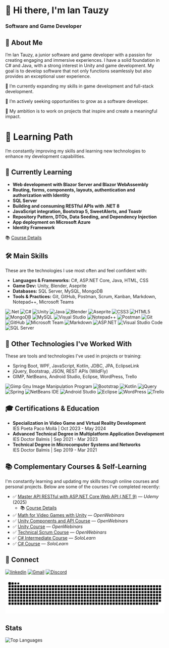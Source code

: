 # 👋 Hi there, I'm Ian Tauzy 
### Software and Game Developer

## :bust_in_silhouette: About Me
I’m Ian Tauzy, a junior software and game developer with a passion for creating engaging and immersive experiences. I have a solid foundation in C# and Java, with a strong interest in Unity and game development. My goal is to develop software that not only functions seamlessly but also provides an exceptional user experience.

🌱 I’m currently expanding my skills in game development and full-stack development.

💼 I’m actively seeking opportunities to grow as a software developer.

🎯 My ambition is to work on projects that inspire and create a meaningful impact.

# 🚀 Learning Path

I’m constantly improving my skills and learning new technologies to enhance my development capabilities.

## 📖 Currently Learning

- **Web development with Blazor Server and Blazor WebAssembly**  
- **Routing, forms, components, layouts, authentication and authorization with Identity**  
- **SQL Server**  
- **Building and consuming RESTful APIs with .NET 8**  
- **JavaScript integration, Bootstrap 5, SweetAlerts, and Toastr**  
- **Repository Pattern, DTOs, Data Seeding, and Dependency Injection**  
- **App deployment on Microsoft Azure**  
- **Identity Framework**  

📚 [Course Details](https://www.udemy.com/course/master-blazor/?couponCode=KEEPLEARNING)


## 🛠️ Main Skills
These are the technologies I use most often and feel confident with:

- **Languages & Frameworks:** C#, ASP.NET Core, Java, HTML, CSS  
- **Game Dev:** Unity, Blender, Aseprite  
- **Databases:** SQL Server, MySQL, MongoDB  
- **Tools & Practices:** Git, GitHub, Postman, Scrum, Kanban, Markdown, Notepad++, Microsoft Teams

![.Net](https://img.shields.io/badge/.NET-5C2D91?style=for-the-badge&logo=.net&logoColor=white) 
![C#](https://img.shields.io/badge/c%23-%23239120.svg?style=for-the-badge&logo=csharp&logoColor=white) 
![Unity](https://img.shields.io/badge/unity-%23000000.svg?style=for-the-badge&logo=unity&logoColor=white) 
![Java](https://img.shields.io/badge/java-%23ED8B00.svg?style=for-the-badge&logo=openjdk&logoColor=white) 
![Blender](https://img.shields.io/badge/blender-%23F5792A.svg?style=for-the-badge&logo=blender&logoColor=white) 
![Aseprite](https://img.shields.io/badge/Aseprite-FFFFFF?style=for-the-badge&logo=Aseprite&logoColor=#7D929E) 
![CSS3](https://img.shields.io/badge/css3-%231572B6.svg?style=for-the-badge&logo=css3&logoColor=white) 
![HTML5](https://img.shields.io/badge/html5-%23E34F26.svg?style=for-the-badge&logo=html5&logoColor=white) 
![MongoDB](https://img.shields.io/badge/MongoDB-%234ea94b.svg?style=for-the-badge&logo=mongodb&logoColor=white) 
![MySQL](https://img.shields.io/badge/mysql-4479A1.svg?style=for-the-badge&logo=mysql&logoColor=white) 
![Visual Studio](https://img.shields.io/badge/Visual%20Studio-5C2D91.svg?style=for-the-badge&logo=visual-studio&logoColor=white) 
![Notepad++](https://img.shields.io/badge/Notepad++-90E59A.svg?style=for-the-badge&logo=notepad%2b%2b&logoColor=black) 
![Postman](https://img.shields.io/badge/Postman-FF6C37?style=for-the-badge&logo=postman&logoColor=white) 
![Git](https://img.shields.io/badge/git-%23F05033.svg?style=for-the-badge&logo=git&logoColor=white) 
![GitHub](https://img.shields.io/badge/github-%23121011.svg?style=for-the-badge&logo=github&logoColor=white) 
![Microsoft Team](https://img.shields.io/badge/Microsoft_Teams-6264A7?style=for-the-badge&logo=microsoft-teams&logoColor=white)
![Markdown](https://img.shields.io/badge/markdown-%23000000.svg?style=for-the-badge&logo=markdown&logoColor=white) 
![ASP.NET](https://img.shields.io/badge/ASP.NET-512BD4?style=for-the-badge&logo=dotnet&logoColor=white)
![Visual Studio Code](https://img.shields.io/badge/Visual%20Studio%20Code-0078d7.svg?style=for-the-badge&logo=visual-studio-code&logoColor=white) 
![SQL Server](https://img.shields.io/badge/SQL_Server-CC2927?style=for-the-badge&logo=microsoft&logoColor=white)



## 🔧 Other Technologies I've Worked With

These are tools and technologies I've used in projects or training:

- Spring Boot, WPF, JavaScript, Kotlin, JDBC, JPA, EclipseLink  
- jQuery, Bootstrap, JSON, REST APIs (WildFly)  
- GIMP, NetBeans, Android Studio, Eclipse, WordPress, Trello

![Gimp Gnu Image Manipulation Program](https://img.shields.io/badge/Gimp-657D8B?style=for-the-badge&logo=gimp&logoColor=FFFFFF) 
![Bootstrap](https://img.shields.io/badge/bootstrap-%238511FA.svg?style=for-the-badge&logo=bootstrap&logoColor=white) 
![Kotlin](https://img.shields.io/badge/kotlin-%237F52FF.svg?style=for-the-badge&logo=kotlin&logoColor=white) 
![jQuery](https://img.shields.io/badge/jquery-%230769AD.svg?style=for-the-badge&logo=jquery&logoColor=white) 
![Spring](https://img.shields.io/badge/spring-%236DB33F.svg?style=for-the-badge&logo=spring&logoColor=white)
![NetBeans IDE](https://img.shields.io/badge/NetBeansIDE-1B6AC6.svg?style=for-the-badge&logo=apache-netbeans-ide&logoColor=white) 
![Android Studio](https://img.shields.io/badge/android%20studio-346ac1?style=for-the-badge&logo=android%20studio&logoColor=white) 
![Eclipse](https://img.shields.io/badge/Eclipse-FE7A16.svg?style=for-the-badge&logo=Eclipse&logoColor=white) 
![WordPress](https://img.shields.io/badge/WordPress-%23117AC9.svg?style=for-the-badge&logo=WordPress&logoColor=white) 
![Trello](https://img.shields.io/badge/Trello-%23026AA7.svg?style=for-the-badge&logo=Trello&logoColor=white) 


## 🎓 Certifications & Education
- **Specialization in Video Game and Virtual Reality Development**  
  IES Poeta Paco Mollà | Oct 2023 - May 2024
- **Advanced Technical Degree in Multiplatform Application Development**  
  IES Doctor Balmis | Sep 2021 - Mar 2023
- **Technical Degree in Microcomputer Systems and Networks**  
  IES Doctor Balmis | Sep 2019 - Mar 2021

## 📚 Complementary Courses & Self-Learning

I'm constantly learning and updating my skills through online courses and personal projects. Below are some of the courses I've completed recently:

- ✅ [Master API RESTful with ASP.NET Core Web API (.NET 9)](Certificates/master-api-restful-aspnet-core-web-api.pdf) — *Udemy* (2025)
    - 📚 [Course Details](https://www.udemy.com/course/master-api-restful-aspnet-core/?couponCode=ST13MT80425G2)
- ✅ [Math for Video Games with Unity](Certificates/curso-matematicas-videojuegos-unity.pdf) — *OpenWebinars*
- ✅ [Unity Components and API Course](Certificates/curso-de-componentes-y-api-de-unity.pdf) — *OpenWebinars*
- ✅ [Unity Course](Certificates/curso-unity.pdf) — *OpenWebinars*
- ✅ [Technical Scrum Course](Certificates/curso-scrum-tecnico.pdf) — *OpenWebinars*
- ✅ [C# Intermediate Course](Certificates/curso-csharp-intermediate-sololearn.pdf) — *SoloLearn*
- ✅ [C# Course](Certificates/curso-csharp-sololearn.pdf) — *SoloLearn*

## 📩 Connect
[![linkedin](https://img.shields.io/badge/linkedin-0A66C2?style=for-the-badge&logo=linkedin&logoColor=white)](https://www.linkedin.com/in/iantauzy)
[![Gmail](https://img.shields.io/badge/Gmail-D14836?style=for-the-badge&logo=gmail&logoColor=white)](mailto:iangamedesigner@gmail.com) 
[![Discord](https://img.shields.io/badge/Discord-%235865F2.svg?style=for-the-badge&logo=discord&logoColor=white)](https://discord.com/users/624684171066867714)


<picture>
  <source media="(prefers-color-scheme: dark)" srcset="https://raw.githubusercontent.com/platane/snk/output/github-contribution-grid-snake-dark.svg"/>
  <source media="(prefers-color-scheme: light)" srcset="https://raw.githubusercontent.com/platane/snk/output/github-contribution-grid-snake.svg" />
  <img alt="github contribution grid snake animation" src="https://raw.githubusercontent.com/platane/snk/output/github-contribution-grid-snake.svg" />
</picture>

## Stats

<!--![](https://github-readme-streak-stats.herokuapp.com/?user=SeaSmokeDev&theme=gruvbox&hide_border=false)-->
![Top Languages](https://github-readme-stats.vercel.app/api/top-langs/?username=SeaSmokeDev&theme=gruvbox&hide_border=false&include_all_commits=false&count_private=false&layout=compact)
<!--![SeaSmokeDev's GitHub stats](https://github-readme-stats.vercel.app/api?username=SeaSmokeDev&show_icons=true&theme=radical)-->


